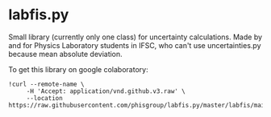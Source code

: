 # labfis.py
Small library (currently only one class) for uncertainty calculations. Made by and for Physics Laboratory students in IFSC, who can't use uncertainties.py because mean absolute deviation.

To get this library on google colaboratory:
    
```
!curl --remote-name \
     -H 'Accept: application/vnd.github.v3.raw' \
     --location https://raw.githubusercontent.com/phisgroup/labfis.py/master/labfis/main.py
```
